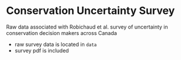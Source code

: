 # Conservation Uncertainty Survey
Raw data associated with Robichaud et al. survey of uncertainty in conservation decision makers across Canada

- raw survey data is located in `data`
- survey pdf is included
